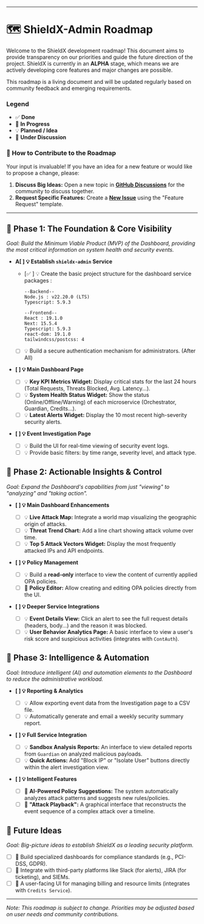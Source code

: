  
-----

# 🗺️ ShieldX-Admin Roadmap

Welcome to the ShieldX development roadmap\! This document aims to provide transparency on our priorities and guide the future direction of the project. ShieldX is currently in an **ALPHA** stage, which means we are actively developing core features and major changes are possible.

This roadmap is a living document and will be updated regularly based on community feedback and emerging requirements.

### Legend

  * ✅ **Done**
  * 🚧 **In Progress**
  * 💡 **Planned / Idea**
  * 🤔 **Under Discussion**

### 👋 How to Contribute to the Roadmap

Your input is invaluable\! If you have an idea for a new feature or would like to propose a change, please:

1.  **Discuss Big Ideas:** Open a new topic in [**GitHub Discussions**](https://github.com/shieldx-bot/shieldx/discussions) for the community to discuss together.
2.  **Request Specific Features:** Create a [**New Issue**](https://www.google.com/search?q=https://github.com/shieldx-bot/shieldx/issues/new/choose) using the "Feature Request" template.

-----





## 🚀 Phase 1: The Foundation & Core Visibility  

*Goal: Build the Minimum Viable Product (MVP) of the Dashboard, providing the most critical information on system health and security events.*

  - **A[ ] 💡 Establish `shieldx-admin` Service**

      - [✅ ] 💡 Create the basic project structure for the dashboard service 
         packages : 
           
          ```
          --Backend-- 
          Node.js : v22.20.0 (LTS)
          Typescript: 5.9.3
          ```

           ```
          --Frontend-- 
          React : 19.1.0 
          Next: 15.5.4
          Typescript: 5.9.3
          react-dom: 19.1.0
          tailwindcss/postcss: 4
          
          ```

      - [ ] 💡 Build a secure authentication mechanism for administrators. (After All)

  - **[ ] 💡 Main Dashboard Page**

      - [ ] 💡 **Key KPI Metrics Widget:** Display critical stats for the last 24 hours (Total Requests, Threats Blocked, Avg. Latency...).
      - [ ] 💡 **System Health Status Widget:** Show the status (Online/Offline/Warning) of each microservice (Orchestrator, Guardian, Credits...).
      - [ ] 💡 **Latest Alerts Widget:** Display the 10 most recent high-severity security alerts.

  - **[ ] 💡 Event Investigation Page**

      - [ ] 💡 Build the UI for real-time viewing of security event logs.
      - [ ] 💡 Provide basic filters: by time range, severity level, and attack type.

## 🚶 Phase 2: Actionable Insights & Control  

*Goal: Expand the Dashboard's capabilities from just "viewing" to "analyzing" and "taking action".*

  - **[ ] 💡 Main Dashboard Enhancements**

      - [ ] 💡 **Live Attack Map:** Integrate a world map visualizing the geographic origin of attacks.
      - [ ] 💡 **Threat Trend Chart:** Add a line chart showing attack volume over time.
      - [ ] 💡 **Top 5 Attack Vectors Widget:** Display the most frequently attacked IPs and API endpoints.

  - **[ ] 💡 Policy Management**

      - [ ] 💡 Build a **read-only** interface to view the content of currently applied OPA policies.
      - [ ] 🤔 **Policy Editor:** Allow creating and editing OPA policies directly from the UI.

  - **[ ] 💡 Deeper Service Integrations**

      - [ ] 💡 **Event Details View:** Click an alert to see the full request details (headers, body...) and the reason it was blocked.
      - [ ] 💡 **User Behavior Analytics Page:** A basic interface to view a user's risk score and suspicious activities (integrates with `ContAuth`).

## 🏃 Phase 3: Intelligence & Automation  

*Goal: Introduce intelligent (AI) and automation elements to the Dashboard to reduce the administrative workload.*

  - **[ ] 💡 Reporting & Analytics**

      - [ ] 💡 Allow exporting event data from the Investigation page to a CSV file.
      - [ ] 💡 Automatically generate and email a weekly security summary report.

  - **[ ] 💡 Full Service Integration**

      - [ ] 💡 **Sandbox Analysis Reports:** An interface to view detailed reports from `Guardian` on analyzed malicious payloads.
      - [ ] 💡 **Quick Actions:** Add "Block IP" or "Isolate User" buttons directly within the alert investigation view.

  - **[ ] 💡 Intelligent Features**

      - [ ] 🤔 **AI-Powered Policy Suggestions:** The system automatically analyzes attack patterns and suggests new rules/policies.
      - [ ] 🤔 **"Attack Playback":** A graphical interface that reconstructs the event sequence of a complex attack over a timeline.

## 🌌 Future Ideas

*Goal: Big-picture ideas to establish ShieldX as a leading security platform.*

  - [ ] 🤔 Build specialized dashboards for compliance standards (e.g., PCI-DSS, GDPR).
  - [ ] 🤔 Integrate with third-party platforms like Slack (for alerts), JIRA (for ticketing), and SIEMs.
  - [ ] 🤔 A user-facing UI for managing billing and resource limits (integrates with `Credits Service`).

-----

*Note: This roadmap is subject to change. Priorities may be adjusted based on user needs and community contributions.*